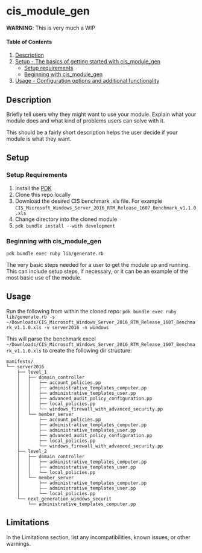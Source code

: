 # cis_module_gen

**WARNING**: This is very much a WIP

#### Table of Contents

1. [Description](#description)
2. [Setup - The basics of getting started with cis_module_gen](#setup)
    * [Setup requirements](#setup-requirements)
    * [Beginning with cis_module_gen](#beginning-with-cis_module_gen)
3. [Usage - Configuration options and additional functionality](#usage)

## Description

Briefly tell users why they might want to use your module. Explain what your module does and what kind of problems users can solve with it.

This should be a fairly short description helps the user decide if your module is what they want.

## Setup

### Setup Requirements

1. Install the [PDK](https://puppet.com/docs/pdk/1.x/pdk_install.html)
2. Clone this repo locally
3. Download the desired CIS benchmark .xls file. For example `CIS_Microsoft_Windows_Server_2016_RTM_Release_1607_Benchmark_v1.1.0.xls`
4. Change directory into the cloned module
5. `pdk bundle install --with development`

### Beginning with cis_module_gen

`pdk bundle exec ruby lib/generate.rb`

The very basic steps needed for a user to get the module up and running. This can include setup steps, if necessary, or it can be an example of the most basic use of the module.

## Usage

Run the following from within the cloned repo:
`pdk bundle exec ruby lib/generate.rb -s ~/Downloads/CIS_Microsoft_Windows_Server_2016_RTM_Release_1607_Benchmark_v1.1.0.xls -v server2016 -n windows`

This will parse the benchmark excel `~/Downloads/CIS_Microsoft_Windows_Server_2016_RTM_Release_1607_Benchmark_v1.1.0.xls`
to create the following dir structure:
```
manifests/
└── server2016
    ├── level_1
    │   ├── domain_controller
    │   │   ├── account_policies.pp
    │   │   ├── administrative_templates_computer.pp
    │   │   ├── administrative_templates_user.pp
    │   │   ├── advanced_audit_policy_configuration.pp
    │   │   ├── local_policies.pp
    │   │   └── windows_firewall_with_advanced_security.pp
    │   └── member_server
    │       ├── account_policies.pp
    │       ├── administrative_templates_computer.pp
    │       ├── administrative_templates_user.pp
    │       ├── advanced_audit_policy_configuration.pp
    │       ├── local_policies.pp
    │       └── windows_firewall_with_advanced_security.pp
    ├── level_2
    │   ├── domain_controller
    │   │   ├── administrative_templates_computer.pp
    │   │   ├── administrative_templates_user.pp
    │   │   └── local_policies.pp
    │   └── member_server
    │       ├── administrative_templates_computer.pp
    │       ├── administrative_templates_user.pp
    │       └── local_policies.pp
    └── next_generation_windows_securit
        └── administrative_templates_computer.pp
```
## Limitations

In the Limitations section, list any incompatibilities, known issues, or other warnings.
